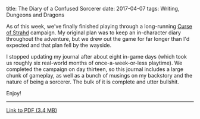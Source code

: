 title: The Diary of a Confused Sorcerer
date: 2017-04-07
tags: Writing, Dungeons and Dragons

As of this week, we've finally finished playing through a long-running
[Curse of Strahd](//dnd.wizards.com/products/tabletop-games/rpg-products/curse-strahd)
campaign. My original plan was to keep an in-character diary throughout the
adventure, but we drew out the game for far longer than I'd expected and that
plan fell by the wayside.

I stopped updating my journal after about eight in-game days (which took us
roughly six real-world months of once-a-week-or-less playtime). We completed the
campaign on day thirteen, so this journal includes a large chunk of gameplay, as
well as a bunch of musings on my backstory and the nature of being a sorcerer.
The bulk of it is complete and utter bullshit.

Enjoy!

---

[Link to PDF (3.4 MB)](https://storage.googleapis.com/thekevjames-artifacts/curse-of-strahd.pdf)
